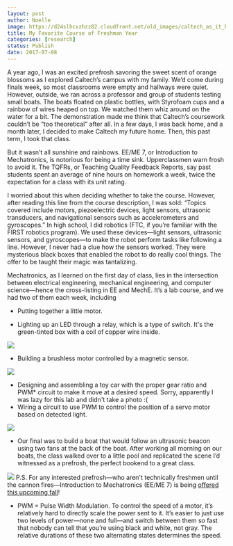 ```yaml
---
layout: post
author: Noelle
image: https://d24slhcvzhzz82.cloudfront.net/old_images/caltech_as_it_happens/6a0105349b8251970b01bb09ac58e1970d.jpg
title: My Favorite Course of Freshman Year
categories: [research]
status: Publish
date: 2017-07-08
---
```



A year ago, I was an excited prefrosh savoring the sweet scent of orange blossoms as I explored Caltech’s campus with my family. We’d come during finals week, so most classrooms were empty and hallways were quiet. However, outside, we ran across a professor and group of students testing small boats. The boats floated on plastic bottles, with Styrofoam cups and a rainbow of wires heaped on top. We watched them whiz around on the water for a bit. The demonstration made me think that Caltech’s coursework couldn’t be “too theoretical” after all. In a few days, I was back home, and a month later, I decided to make Caltech my future home. Then, this past term, I took that class.

But it wasn’t all sunshine and rainbows. EE/ME 7, or Introduction to Mechatronics, is notorious for being a time sink. Upperclassmen warn frosh to avoid it. The TQFRs, or Teaching Quality Feedback Reports, say past students spent an average of nine hours on homework a week, twice the expectation for a class with its unit rating.

I worried about this when deciding whether to take the course. However, after reading this line from the course description, I was sold: “Topics covered include motors, piezoelectric devices, light sensors, ultrasonic transducers, and navigational sensors such as accelerometers and gyroscopes.” In high school, I did robotics (FTC, if you’re familiar with the FIRST robotics program). We used these devices—light sensors, ultrasonic sensors, and gyroscopes—to make the robot perform tasks like following a line. However, I never had a clue how the sensors worked. They were mysterious black boxes that enabled the robot to do really cool things. The offer to be taught their magic was tantalizing.

Mechatronics, as I learned on the first day of class, lies in the intersection between electrical engineering, mechanical engineering, and computer science—hence the cross-listing in EE and MechE. It’s a lab course, and we had two of them each week, including

- Putting together a little motor.

- Lighting up an LED through a relay, which is a type of switch. It's the green-tinted box with a coil of copper wire inside.


![](https://d24slhcvzhzz82.cloudfront.net/old_images/caltech_as_it_happens/6a0105349b8251970b01b7c9092993970b.jpg)

- Building a brushless motor controlled by a magnetic sensor.


![](https://d24slhcvzhzz82.cloudfront.net/old_images/caltech_as_it_happens/6a0105349b8251970b01b7c909299b970b.jpg)

- Designing and assembling a toy car with the proper gear ratio and PWM* circuit to make it move at a desired speed. Sorry, apparently I was lazy for this lab and didn't take a photo :(
- Wiring a circuit to use PWM to control the position of a servo motor based on detected light.


![](https://d24slhcvzhzz82.cloudfront.net/old_images/6a0105349b8251970b01b8d29370af970c.gif)

- Our final was to build a boat that would follow an ultrasonic beacon using two fans at the back of the boat. After working all morning on our boats, the class walked over to a little pool and replicated the scene I’d witnessed as a prefrosh, the perfect bookend to a great class.


![](https://d24slhcvzhzz82.cloudfront.net/old_images/caltech_as_it_happens/6a0105349b8251970b01b8d2937177970c.jpg)
P.S. For any interested prefrosh—who aren't technically freshmen until the cannon fires—Introduction to Mechatronics (EE/ME 7) is being [offered this upcoming fall](https://schedules.caltech.edu/FA2017-18.html#dept_details_ELECTRICAL_ENGINEERING)!

* PWM = Pulse Width Modulation. To control the speed of a motor, it’s relatively hard to directly scale the power sent to it. It’s easier to just use two levels of power—none and full—and switch between them so fast that nobody can tell that you’re using black and white, not gray. The relative durations of these two alternating states determines the speed.

